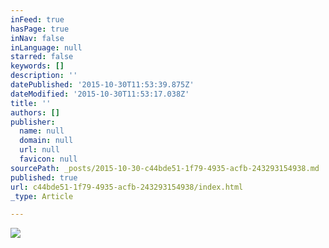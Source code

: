 ```yaml
---
inFeed: true
hasPage: true
inNav: false
inLanguage: null
starred: false
keywords: []
description: ''
datePublished: '2015-10-30T11:53:39.875Z'
dateModified: '2015-10-30T11:53:17.038Z'
title: ''
authors: []
publisher:
  name: null
  domain: null
  url: null
  favicon: null
sourcePath: _posts/2015-10-30-c44bde51-1f79-4935-acfb-243293154938.md
published: true
url: c44bde51-1f79-4935-acfb-243293154938/index.html
_type: Article

---
```

![](https://the-grid-user-content.s3-us-west-2.amazonaws.com/3eb8648f-346a-472f-b064-59a49bc46378.JPG)